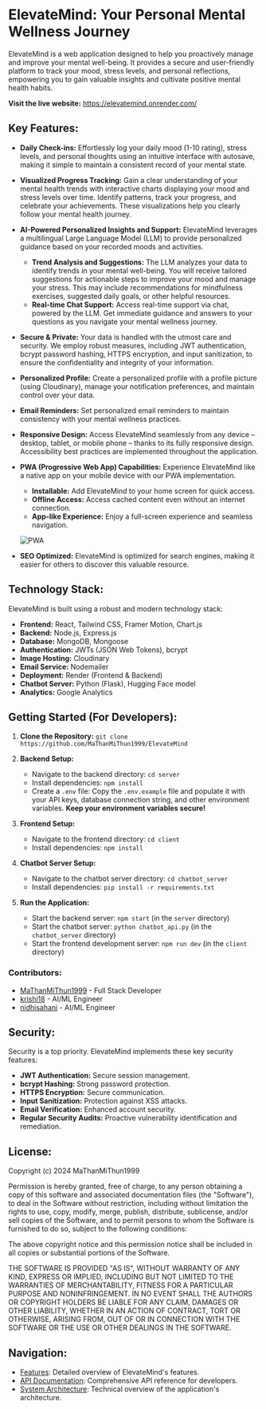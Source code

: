 # ElevateMind: Your Personal Mental Wellness Journey

ElevateMind is a web application designed to help you proactively manage and improve your mental well-being. It provides a secure and user-friendly platform to track your mood, stress levels, and personal reflections, empowering you to gain valuable insights and cultivate positive mental health habits.

**Visit the live website:** https://elevatemind.onrender.com/

## Key Features:

*   **Daily Check-ins:** Effortlessly log your daily mood (1-10 rating), stress levels, and personal thoughts using an intuitive interface with autosave, making it simple to maintain a consistent record of your mental state.

*   **Visualized Progress Tracking:** Gain a clear understanding of your mental health trends with interactive charts displaying your mood and stress levels over time. Identify patterns, track your progress, and celebrate your achievements. These visualizations help you clearly follow your mental health journey.

*   **AI-Powered Personalized Insights and Support:** ElevateMind leverages a multilingual Large Language Model (LLM) to provide personalized guidance based on your recorded moods and activities.
    *   **Trend Analysis and Suggestions:** The LLM analyzes your data to identify trends in your mental well-being. You will receive tailored suggestions for actionable steps to improve your mood and manage your stress. This may include recommendations for mindfulness exercises, suggested daily goals, or other helpful resources.
    *   **Real-time Chat Support:** Access real-time support via chat, powered by the LLM. Get immediate guidance and answers to your questions as you navigate your mental wellness journey.

*   **Secure & Private:** Your data is handled with the utmost care and security. We employ robust measures, including JWT authentication, bcrypt password hashing, HTTPS encryption, and input sanitization, to ensure the confidentiality and integrity of your information.

*   **Personalized Profile:** Create a personalized profile with a profile picture (using Cloudinary), manage your notification preferences, and maintain control over your data.

*   **Email Reminders:** Set personalized email reminders to maintain consistency with your mental wellness practices.

*   **Responsive Design:** Access ElevateMind seamlessly from any device – desktop, tablet, or mobile phone – thanks to its fully responsive design. Accessibility best practices are implemented throughout the application.

*   **PWA (Progressive Web App) Capabilities:** Experience ElevateMind like a native app on your mobile device with our PWA implementation.
    *   **Installable:** Add ElevateMind to your home screen for quick access.
    *   **Offline Access:** Access cached content even without an internet connection.
    *   **App-like Experience:** Enjoy a full-screen experience and seamless navigation.
    
    ![PWA](https://mathanmithun.neocities.org/PromptArena/ezgif-7-5ad9394a06.gif)

*   **SEO Optimized:** ElevateMind is optimized for search engines, making it easier for others to discover this valuable resource.

## Technology Stack:

ElevateMind is built using a robust and modern technology stack:

*   **Frontend:** React, Tailwind CSS, Framer Motion, Chart.js
*   **Backend:** Node.js, Express.js
*   **Database:** MongoDB, Mongoose
*   **Authentication:** JWTs (JSON Web Tokens), bcrypt
*   **Image Hosting:** Cloudinary
*   **Email Service:** Nodemailer
*   **Deployment:** Render (Frontend & Backend)
*    **Chatbot Server:** Python (Flask), Hugging Face model
*   **Analytics:** Google Analytics

## Getting Started (For Developers):

1.  **Clone the Repository:** `git clone https://github.com/MaThanMiThun1999/ElevateMind`
2.  **Backend Setup:**
    *   Navigate to the backend directory: `cd server`
    *   Install dependencies: `npm install`
    *   Create a `.env` file: Copy the `.env.example` file and populate it with your API keys, database connection string, and other environment variables. **Keep your environment variables secure!**
3.  **Frontend Setup:**
    *   Navigate to the frontend directory: `cd client`
    *   Install dependencies: `npm install`
4. **Chatbot Server Setup:**
    *  Navigate to the chatbot server directory: `cd chatbot_server`
    *  Install dependencies: `pip install -r requirements.txt`
 
5.  **Run the Application:**
    *   Start the backend server: `npm start` (in the `server` directory)
    *    Start the chatbot server: `python chatbot_api.py` (in the `chatbot_server` directory)
    *   Start the frontend development server: `npm run dev` (in the `client` directory)


### Contributors:
* [MaThanMiThun1999](https://github.com/MaThanMiThun1999) - Full Stack Developer
* [krishi18](https://github.com/krishi18) - AI/ML Engineer
* [nidhisahani](https://github.com/nidhisahani-glitch) - AI/ML Engineer

## Security:

Security is a top priority. ElevateMind implements these key security features:

*   **JWT Authentication:** Secure session management.
*   **bcrypt Hashing:** Strong password protection.
*   **HTTPS Encryption:** Secure communication.
*   **Input Sanitization:** Protection against XSS attacks.
*   **Email Verification:** Enhanced account security.
*   **Regular Security Audits:** Proactive vulnerability identification and remediation.

## License:

Copyright (c) 2024 MaThanMiThun1999

Permission is hereby granted, free of charge, to any person obtaining a copy
of this software and associated documentation files (the "Software"), to deal
in the Software without restriction, including without limitation the rights
to use, copy, modify, merge, publish, distribute, sublicense, and/or sell
copies of the Software, and to permit persons to whom the Software is
furnished to do so, subject to the following conditions:

The above copyright notice and this permission notice shall be included in all
copies or substantial portions of the Software.

THE SOFTWARE IS PROVIDED "AS IS", WITHOUT WARRANTY OF ANY KIND, EXPRESS OR
IMPLIED, INCLUDING BUT NOT LIMITED TO THE WARRANTIES OF MERCHANTABILITY,
FITNESS FOR A PARTICULAR PURPOSE AND NONINFRINGEMENT. IN NO EVENT SHALL THE
AUTHORS OR COPYRIGHT HOLDERS BE LIABLE FOR ANY CLAIM, DAMAGES OR OTHER
LIABILITY, WHETHER IN AN ACTION OF CONTRACT, TORT OR OTHERWISE, ARISING FROM,
OUT OF OR IN CONNECTION WITH THE SOFTWARE OR THE USE OR OTHER DEALINGS IN THE
SOFTWARE.

## Navigation:

*   [Features](./docs/Features.md): Detailed overview of ElevateMind's features.
*   [API Documentation](./docs/API.md): Comprehensive API reference for developers.
*   [System Architecture](./docs/Architecture.md): Technical overview of the application's architecture.
